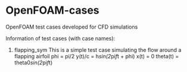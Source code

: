 # OpenFOAM-cases
OpenFOAM test cases developed for CFD simulations

Information of test cases (with case names):
1. flapping_sym
This is a simple test case simulating the flow around a flapping airfoil
phi = pi/2
y(t)/c = h*sin(2*pi*f*t + phi)
x(t) = 0
theta(t) = theta0*sin(2*pi*f*t)
